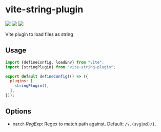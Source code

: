 # vite-string-plugin
[![](https://img.shields.io/npm/v/vite-string-plugin.svg?style=flat)](https://www.npmjs.org/package/vite-string-plugin) [![](https://img.shields.io/npm/dm/vite-string-plugin.svg)](https://www.npmjs.org/package/vite-string-plugin) [![](https://packagephobia.com/badge?p=vite-string-plugin)](https://packagephobia.com/result?p=vite-string-plugin)

Vite plugin to load files as string

## Usage

```js
import {defineConfig, loadEnv} from "vite";
import {stringPlugin} from "vite-string-plugin";

export default defineConfig(() => ({
  plugins: [
    stringPlugin(),
  ],
}));
```

## Options

- `match` *RegExp*: Regex to match path against. Default: `/\.(svg|md)/i`.
